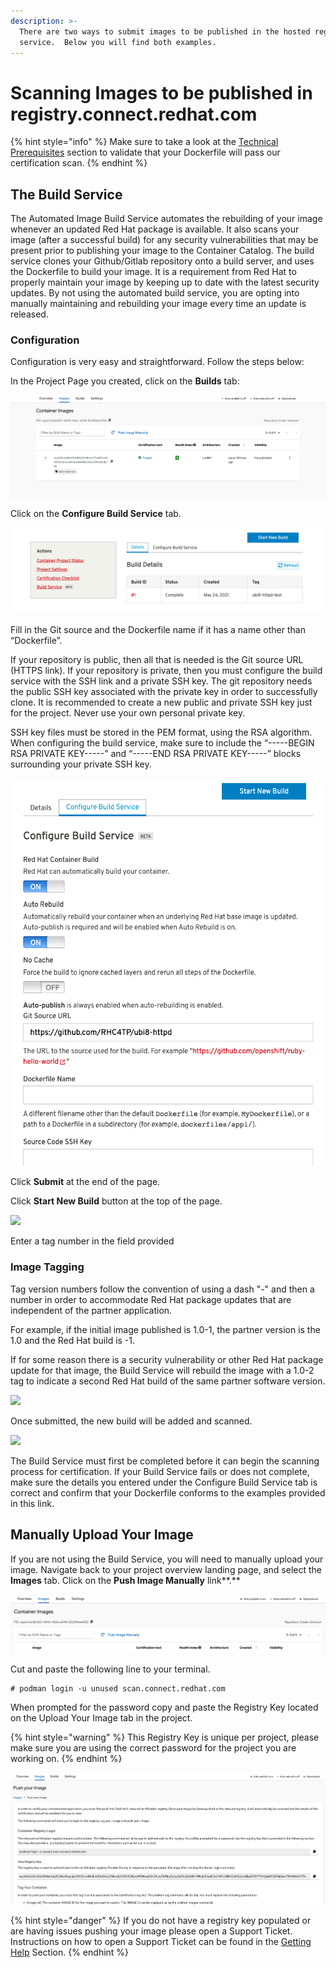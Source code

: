 ```yaml
---
description: >-
  There are two ways to submit images to be published in the hosted registry
  service.  Below you will find both examples.
---
```


# Scanning Images to be published in registry.connect.redhat.com



{% hint style="info" %}
Make sure to take a look at the [Technical Prerequisites](https://redhat-connect.gitbook.io/partner-guide-for-red-hat-openshift-and-container/program-on-boarding/technical-prerequisites) section to validate that your Dockerfile will pass our certification scan.
{% endhint %}

## The Build Service <a id="the-build-service"></a>

The Automated Image Build Service automates the rebuilding of your image whenever an updated Red Hat package is available. It also scans your image \(after a successful build\) for any security vulnerabilities that may be present prior to publishing your image to the Container Catalog. The build service clones your Github/Gitlab repository onto a build server, and uses the Dockerfile to build your image. It is a requirement from Red Hat to properly maintain your image by keeping up to date with the latest security updates. By not using the automated build service, you are opting into manually maintaining and rebuilding your image every time an update is released.‌

### **Configuration** <a id="configuration"></a>

Configuration is very easy and straightforward. Follow the steps below:‌

In the Project Page you created, click on the **Builds** tab:

![Container Project Main Page](../.gitbook/assets/screen-shot-2021-05-25-at-9.33.34-am%20%281%29.png)

Click on the **Configure Build Service** tab.‌

![](../.gitbook/assets/screen-shot-2021-05-25-at-9.39.20-am.png)

Fill in the Git source and the Dockerfile name if it has a name other than “Dockerfile”.‌

If your repository is public, then all that is needed is the Git source URL \(HTTPS link\). If your repository is private, then you must configure the build service with the SSH link and a private SSH key. The git repository needs the public SSH key associated with the private key in order to successfully clone. It is recommended to create a new public and private SSH key just for the project. Never use your own personal private key.

SSH key files must be stored in the PEM format, using the RSA algorithm. When configuring the build service, make sure to include the “-----BEGIN RSA PRIVATE KEY-----” and “-----END RSA PRIVATE KEY-----” blocks surrounding your private SSH key.‌

![](../.gitbook/assets/screen-shot-2021-05-25-at-9.42.20-am.png)

Click **Submit** at the end of the page.‌

Click **Start New Build** button at the top of the page.‌

![](../.gitbook/assets/buildservicebluebutton-operator.png)

Enter a tag number in the field provided

### Image Tagging <a id="configuration"></a>

Tag version numbers follow the convention of using a dash "-" and then a number in order to accommodate Red Hat package updates that are independent of the partner application.

For example, if the initial image published is 1.0-1, the partner version is the 1.0 and the Red Hat build is -1. 

If for some reason there is a security vulnerability or other Red Hat package update for that image, the Build Service will rebuild the image with a 1.0-2 tag to indicate a second Red Hat build of the same partner software version. 

![](https://lh6.googleusercontent.com/Y3mgzPLQ_EhPcEKMchL7pwpPWPKJNjkxUZppfAoF1h3FBEo43k6kcNi-JxnUyt1ym1Fk6gY04ysKQsqkYHfvcvCBgstksRswiMxVuqRrKNGdeGf9rtb6jRyiOx--XY11fHqLMo9e)

Once submitted, the new build will be added and scanned.

![](https://lh6.googleusercontent.com/NInim3G8rF-DO8Xvg19sh5lR-3yO6nxs_I0LW1dH_bU4emFJx3VCspMy0Ioxjv7Rl0kCkLTtJ58luVR_xk3DlE-3ObkPnFEq8lpQHN7_rNquFc8mhSSCfxHHoR8mwd9H_IL7Pen7)

The Build Service must first be completed before it can begin the scanning process for certification. If your Build Service fails or does not complete, make sure the details you entered under the Configure Build Service tab is correct and confirm that your Dockerfile conforms to the examples provided in this link.‌

## Manually Upload Your Image <a id="manually-upload-your-image"></a>

If you are not using the Build Service, you will need to manually upload your image. Navigate back to your project overview landing page, and select the **Images** tab. Click on the **Push Image Manually** link**.**

![](../.gitbook/assets/screen-shot-2021-05-25-at-9.46.15-am.png)

Cut and paste the following line to your terminal.

```text
# podman login -u unused scan.connect.redhat.com
```

When prompted for the password copy and paste the Registry Key located on the Upload Your Image tab in the project.

{% hint style="warning" %}
This Registry Key is unique per project, please make sure you are using the correct password for the project you are working on.
{% endhint %}

![](../.gitbook/assets/screen-shot-2021-05-25-at-9.47.22-am-1.png)



{% hint style="danger" %}
If you do not have a registry key populated or are having issues pushing your image please open a Support Ticket. Instructions on how to open a Support Ticket can be found in the [Getting Help](https://redhat-connect.gitbook.io/red-hat-partner-connect-general-guide/managing-your-account/getting-help/support-ticket) Section.
{% endhint %}

